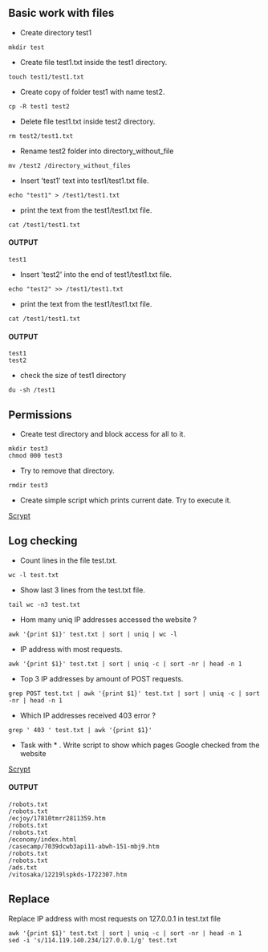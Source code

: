 ##  Basic work with files

- Create directory test1

```console
mkdir test
```

- Create file test1.txt inside the test1 directory.

```console
touch test1/test1.txt
```


-   Create copy of folder test1 with name test2.  
```console
cp -R test1 test2
```
-    Delete file test1.txt inside test2 directory.
```console
rm test2/test1.txt
```
-    Rename test2 folder into directory_without_file
```console
mv /test2 /directory_without_files
```
-    Insert 'test1' text into test1/test1.txt file.
```console
echo "test1" > /test1/test1.txt
```
-    print the text from the test1/test1.txt file.
```console
cat /test1/test1.txt
```
#### OUTPUT
```console
test1
```
-    Insert 'test2' into the end of test1/test1.txt file.
```console
echo "test2" >> /test1/test1.txt
```
-    print the text from the test1/test1.txt file.
```console
cat /test1/test1.txt
```
#### OUTPUT
```console
test1
test2
```
- check the size of test1 directory
```console
du -sh /test1
```
## Permissions

-   Create test directory and block access for all to it.
```console
mkdir test3 
chmod 000 test3
```
-   Try to remove that directory.
```console
rmdir test3
```
-    Create simple script which prints current date. Try to execute it.

[Scrypt](https://github.com/IamGeniuss/test_ggs/blob/main/datescrypt.sh)

## Log checking

-  Count lines in the file test.txt.
```console
wc -l test.txt
```

- Show last 3 lines from the test.txt file. 
```console
tail wc -n3 test.txt
```

-  Hom many uniq IP addresses accessed the website ? 
```console
awk '{print $1}' test.txt | sort | uniq | wc -l
```

-  IP address with most requests.
```console
awk '{print $1}' test.txt | sort | uniq -c | sort -nr | head -n 1
```

-  Top 3 IP addresses by amount of POST requests.
```console
grep POST test.txt | awk '{print $1}' test.txt | sort | uniq -c | sort -nr | head -n 1

```
-  Which IP addresses received 403 error ? 
```console
grep ' 403 ' test.txt | awk '{print $1}'
```

- Task with * . Write script to show which pages Google checked from the website 

[Scrypt](https://github.com/IamGeniuss/test_ggs/blob/main/googlecheck.sh)
#### OUTPUT
```console
/robots.txt
/robots.txt
/ecjoy/17810tmrr2811359.htm
/robots.txt
/robots.txt
/economy/index.html
/casecamp/7039dcwb3api11-abwh-151-mbj9.htm
/robots.txt
/robots.txt
/ads.txt
/vitosaka/12219lspkds-1722307.htm
```
## Replace

Replace IP address with most requests on 127.0.0.1 in test.txt file 
```console
awk '{print $1}' test.txt | sort | uniq -c | sort -nr | head -n 1
sed -i 's/114.119.140.234/127.0.0.1/g' test.txt
```
